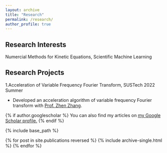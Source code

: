 ```yaml
---
layout: archive
title: "Research"
permalink: /research/
author_profile: true
---
```

## Research Interests
Numercial Methods for Kinetic Equations, Scientific Machine Learning

## Research Projects
1.Acceleration of Variable Frequency Fourier Transform, SUSTech 2022 Summer
- Developed an acceleration algorithm of variable frequency Fourier transform with [Prof. Zhen Zhang](https://math.sustech.edu.cn/e/zhangzhen). 



{% if author.googlescholar %}
  You can also find my articles on <u><a href="{{author.googlescholar}}">my Google Scholar profile</a>.</u>
{% endif %}

{% include base_path %}

{% for post in site.publications reversed %}
  {% include archive-single.html %}
{% endfor %}
